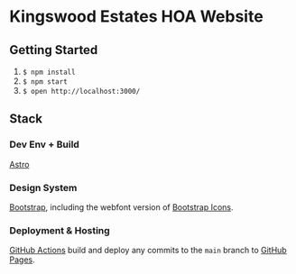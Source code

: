 # Kingswood Estates HOA Website

## Getting Started

1. `$ npm install`
2. `$ npm start`
3. `$ open http://localhost:3000/`

## Stack

### Dev Env + Build
[Astro](https://astro.build/)

### Design System
[Bootstrap](https://getbootstrap.com/docs/), including the webfont version of [Bootstrap Icons](https://icons.getbootstrap.com/#icons).

### Deployment & Hosting
[GitHub Actions](https://docs.astro.build/en/guides/deploy/github/) build and deploy any commits to the `main` branch to [GitHub Pages](https://pages.github.com/).
